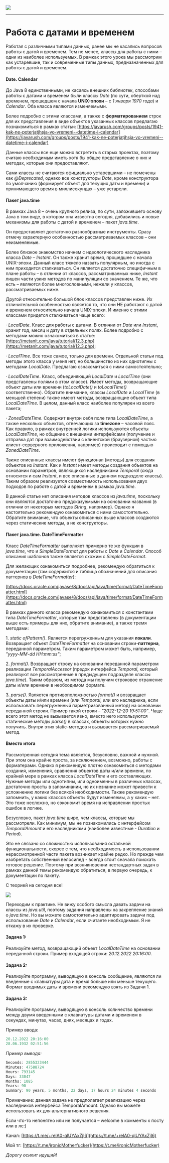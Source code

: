 ![](../../commonmedia/header.png)

***

   

Работа с датами и временем
==========================

Работая с различными типами данных, ранее мы не касались вопросов работы с датой и временем. Тем не менее, классы для работы с ними – одни из наиболее используемых. В рамках этого урока мы рассмотрим как устаревшие, так и современные типы данных, предназначенных для работы с датой и временем.

#### Date. Calendar

До Java 8 единственными, не касаясь внешних библиотек, способами работы с датами и временем были классы _Date_ (по сути, оберткой над временем, прошедшем с начала **UNIX-эпохи** – с _1 января 1970 года_) и _Calendar_. Оба класса являются изменяемыми.

Более подробно с этими классами, а также с **форматированием** строк для их представления в виде объектов указанных классов предлагаю познакомиться в рамках статьи: [https://javarush.com/groups/posts/1941-kak-ne-poterjatjhsja-vo-vremeni--datetime-i-calendar](https://javarush.com/groups/posts/1941-kak-ne-poterjatjhsja-vo-vremeni--datetime-i-calendar)

Данные классы все еще можно встретить в старых проектах, поэтому считаю необходимым иметь хотя бы общее представление о них и методах, которые они предоставляют.

Сами классы не считаются официально устаревшими – не помечены как _@Deprecated_, однако все конструкторы _Date_, кроме конструктора по умолчанию (формирует объект для текущих даты и времени) и принимающего время в миллисекундах – уже устарели.

#### Пакет java.time

В рамках Java 8 – очень крупного релиза, по сути, заложившего основу Java в том виде, в котором она известна сегодня, добавились и новые механизмы для работы с датой и временем – пакет _java.time_.

Он предоставляет достаточно разнообразные инструменты. Сразу отмечу характерную особенностью рассматриваемых классов – они неизменяемые.

Более близкое знакомство начнем с идеологического наследника класса _Date_ – _Instant_. Он также хранит время, прошедшее с начала UNIX-эпохи. Данный класс тяжело назвать популярным, но иногда с ним приходится сталкиваться. Он является достаточно специфичным в плане работы – в отличии от классов, рассматриваемых ниже, _Instant_ лишен части узких методов по манипуляции со значением. Те же, что есть – являются более многословными, нежели у классов, рассматриваемых ниже.

Другой относительно большой блок классов представлен ниже. Их отличительной особенностью является то, что они НЕ работают с датой и временем относительно начала UNIX-эпохи. И именно с этими классами придется сталкиваться чаще всего:

· _LocalDate_. Класс для работы с датами. В отличии от _Date_ или _Instant_, хранит год, месяц и дату в отдельных полях. Более подробно с методами можно ознакомиться в статье: [https://metanit.com/java/tutorial/12.3.php](https://metanit.com/java/tutorial/12.3.php);

· _LocalTime_. Все тоже самое, только для времени. Отдельной статьи под методы этого класса у меня нет, но большинство из них однотипны с методами _LocalDate_. Предлагаю ознакомиться с ними самостоятельно;

· _LocalDateTime_. Класс, объединяющий _LocalDate_ и _LocalTime_ (они представлены полями в этом классе). Имеет методы, возвращающие объект даты или времени (_toLocalDate()_ и _toLocalTime()_ соответственно). Обратите внимание, классы _LocalDate_ и _LocalTime_ (в меньшей степени) также имеют методы, возвращающие объект типа _LocalDateTime_. В целом, данный класс наиболее популярен из всего пакета;

· _ZonedDateTime_. Содержит внутри себя поле типа _LocalDateTime_, а также несколько объектов, отвечающих за **timezone** – часовой пояс. Как правило, в рамках внутренней логики используются объекты _LocalDateTime_, но общение с внешними интерфейсами (получение и отправка дат при взаимодействии с клиентской (браузерной) частью клиент-серверного приложения, например) происходит с помощью _ZonedDateTime_.

Также описанные классы имеют функционал (методы) для создания объектов из _Instant_. Как и _Instant_ имеет методы создания объектов на основании параметров, являющихся наследниками _Temporal_ (сюда относятся и сам _Instant_, и все описанные в данном подразделе классы). Таким образом реализуется совместимость использования двух подходов по работе с датой и временем в рамках _java.time_.

В данной статье нет описания методов классов из _java.time_, поскольку они являются достаточно предсказуемыми на основании названия (в отличии от некоторых методов _String_, например). Однако я настоятельно рекомендую ознакомиться с ними самостоятельно. Обратите внимание, что объекты описанных выше классов создаются через статические методы, а не конструкторы.

#### Пакет java.time. DateTimeFormatter

Класс _DateTimeFormatter_ выполняет примерно те же функции в _java.time_, что и _SimpleDateFormat_ для работы с _Date_ и _Calendar_. Способ описания шаблонов также является схожим с _SimpleDateFormat_.

Для желающих ознакомиться подробнее, рекомендую обратиться к документации (там содержится и таблица обозначений для описания паттернов в _DateTimeFormatter_):

[https://docs.oracle.com/javase/8/docs/api/java/time/format/DateTimeFormatter.html](https://docs.oracle.com/javase/8/docs/api/java/time/format/DateTimeFormatter.html)

В рамках данного класса рекомендую ознакомиться с константами типа _DateTimeFormatter_, которые там представлены (в документации выше есть примеры для них, обратите внимание), а также тремя методами:

1\. _static ofPattern()_. Является перегруженным для указания **локали**. Возвращает объект _DateTimeFormatter_ на основании строки-**паттерна**, переданной параметром. Таким параметром может быть, например, _"yyyy-MM-dd HH:mm:ss"_;

2\. _format()_. Возвращает строку на основании переданной параметром реализации _TemporalAccessor_ (предок интерфейса _Temporal_, который реализуют все рассмотренные в предыдущем подразделе классы _java.time_). Таким образом, из метода мы получим строковое отражение даты и/или времени в необходимом формате.

3\. _parse()_. Является противоположностью _format()_ и возвращает объекты даты и/или времени (или _Temporal_, или его наследника, если использовать перегруженный парметризованный метод) на основании переданной строки. Пример такой строки – _"2022-12-20 19:51:00"_. Чаще всего этот метод не вызывается явно, вместо него используются статические методы _parse()_ в классах, объекты которых нужно получить. Внутри этих static-методов и вызывается рассматриваемый метод.

#### Вместо итога

Рассмотренная сегодня тема является, безусловно, важной и нужной. При этом она крайне проста, за исключением, возможно, работы с форматерами. Однако я рекомендую плотно ознакомиться с методами создания, изменения, сравнения объектов даты и/или времени, по крайней мере в рамках класса _LocalDateTime_ и его составляющих. Нужные методы или однотипны, или одноименны в различных классах, достаточно просты в запоминании, но их незнание может привести к усложнению логики без всякой необходимости. Также рекомендую запомнить, у каких классов объекты будут изменяемы, а у каких – нет. Это тоже несложно, но сэкономит время на исправлении простых ошибок в логике.

Безусловно, пакет _java.time_ шире, чем классы, которые мы рассмотрели. Как минимум, мы не познакомились с интерфейсом _TemporalAmount_ и его наследниками (наиболее известные - _Duration_ и _Period_).

Это не связано со сложностью использования остальной функциональности, скорее с тем, что необходимость в использовании нерассмотренной части пакета возникает крайне редко. Но прежде чем изобретать собственный велосипед - всегда стоит сначала поискать готовое решение. Поэтому при возникновении нестандартных задач в рамках данной темы рекомендую обратиться, в первую очередь, к документации по пакету.

С теорией на сегодня все!

![](../../commonmedia/footer.png)

  

Переходим к практике. Не вижу особого смысла давать задачи на классы из _java.util_, поэтому задания направлены на закрепление знаний о _java.time_. Но вы можете самостоятельно адаптировать задачи под использование _Date_ и _Calendar_, если считаете необходимым. Я не откажу в их проверке.

#### Задача 1:

Реализуйте метод, возвращающий объект _LocalDateTime_ на основании переданной строки. Пример входящей строки: _20.12.2022 20:16:00_.

#### Задача 2:

Реализуйте программу, выводящую в консоль сообщение, являются ли введенные с клавиатуры дата и время больше или меньше текущего. Формат вводимых даты и времени рекомендую взять из Задачи 1.

#### Задача 3:

Реализуйте программу, выводящую в консоль количество времени между двумя введенными с клавиатуры датами и временем в секундах, минутах, часах, днях, месяцах и годах.

Пример ввода:

```java
20.12.2022 20:16:00
28.06.1932 02:51:56
```

_Пример вывода:_

```java
Seconds: 2855323444
Minutes: 47588724
Hours: 793145
Days: 33047
Months: 1085
Years: 90
Summary: 90 years, 5 months, 22 days, 17 hours 24 minutes 4 seconds
```

Примечание: данная задача не предполагает реализацию через наследников интерфейса TemporalAmount. Однако вы можете использовать их для альтернативного решения.

  

Если что-то непонятно или не получается – welcome в комменты к посту или в лс:)

Канал: [https://t.me/+relA0-qlUYAxZjI6](https://t.me/+relA0-qlUYAxZjI6)

Мой тг: [https://t.me/ironicMotherfucker](https://t.me/ironicMotherfucker)

_Дорогу осилит идущий!_